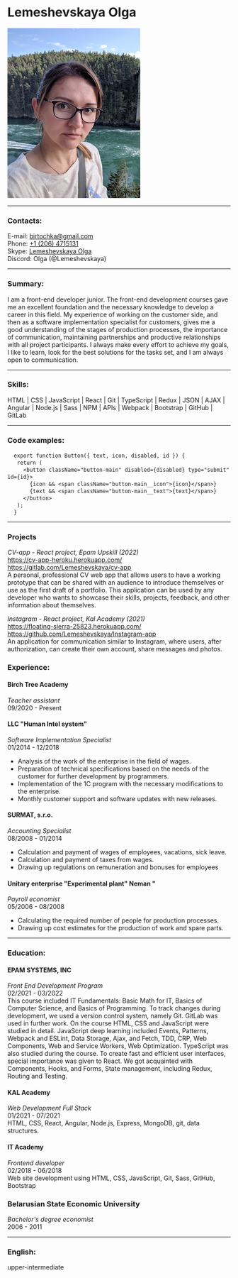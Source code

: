 # Lemeshevskaya Olga  

![phoro](/img/foto_for_summary.jpg)

***

### Contacts:  

E-mail: [birtochka@gmail.com](mailto:birtochka@gmail.com)  
Phone: [+1 (206) 4715131](tel:+12064715131)  
Skype: [Lemeshevskaya Olga](https://join.skype.com/invite/BACgRTypv0E1)  
Discord: Olga (@Lemeshevskaya)

***  

### Summary:  

I am a front-end developer junior. The front-end development courses gave me an excellent foundation and the necessary knowledge to develop a career in this field. My experience of working on the customer side, and then as a software implementation specialist for customers, gives me a good understanding of the stages of production processes, the importance of communication, maintaining partnerships and productive relationships with all project participants. I always make every effort to achieve my goals, I like to learn, look for the best solutions for the tasks set, and I am always open to communication.   

***  

### Skills:  

HTML |	CSS |	JavaScript |	React |	Git |	TypeScript |	Redux |	JSON |	AJAX |	Angular |	Node.js |	Sass |	NPM |	APIs |	Webpack |	Bootstrap |	GitHub |	GitLab 

***

### Code examples:  

```
  export function Button({ text, icon, disabled, id }) {
   return (
     <button className="button-main" disabled={disabled} type="submit" id={id}>
       {icon && <span className="button-main__icon">{icon}</span>}
       {text && <span className="button-main__text">{text}</span>}
     </button>
   );
  }
```
        
***

### Projects 

*CV-app - React project, Epam Upskill (2022)*  
https://cv-app-heroku.herokuapp.com/  
https://gitlab.com/Lemeshevskaya/cv-app   
A personal, professional CV web app that allows users to have a working prototype that can be shared with an audience to introduce themselves or use as the first draft of a portfolio. This application can be used by any developer who wants to showcase their skills, projects, feedback, and other information about themselves. 

*Instagram - React project, Kal Academy (2021)*  
https://floating-sierra-25823.herokuapp.com/   
https://github.com/Lemeshevskaya/Instagram-app  
An application for communication similar to Instagram, where users, after authorization, can create their own account, share messages and photos.

        
### Experience:  


#### Birch Tree Academy	 
*Teacher assistant*  
09/2020 - Present  

#### LLC "Human Intel system"	 
*Software Implementation Specialist*  
01/2014 - 12/2018  
-	Analysis of the work of the enterprise in the field of wages. 
-	Preparation of technical specifications based on the needs of the customer for further development by programmers. 
-	Implementation of the 1C program with the necessary modifications to the enterprise. 
-	Monthly customer support and software updates with new releases.

#### SURMAT, s.r.o.	 
*Accounting Specialist*  
08/2008 - 01/2014   
-	Calculation and payment of wages of employees, vacations, sick leave. 
-	Calculation and payment of taxes from wages.
-	Drawing up regulations on remuneration and bonuses for employees

#### Unitary enterprise "Experimental plant" Neman "
*Payroll economist*  
05/2006 - 08/2008  
-	Calculating the required number of people for production processes. 
-	Drawing up cost estimates for the production of work and spare parts.

   
***

### Education:  

#### EPAM SYSTEMS, INC  	
*Front End Development Program*  
02/2021 - 03/2022  
This course included IT Fundamentals: Basic Math for IT, Basics of Computer Science, and Basics of Programming. To track changes during development, we used a version control system, namely Git. GitLab was used in further work. On the course HTML, CSS and JavaScript were studied in detail. JavaScript deep learning included Events, Patterns, Webpack and ESLint, Data Storage, Ajax, and Fetch, TDD, CRP, Web Components, Web and Service Workers, Web Optimization. TypeScript was also studied during the course. To create fast and efficient user interfaces, special importance was given to React. We got acquainted with Components, Hooks, and Forms, State management, including Redux, Routing and Testing.

#### KAL Academy  
*Web Development Full Stack*  
01/2021 - 07/2021  
HTML, CSS, React, Angular, Node.js, Express, MongoDB, git, data structures.

#### IT Academy
*Frontend developer*  
02/2018 - 06/2018  
Web site development using HTML, CSS, JavaScript, Git, Sass, GitHub, Bootstrap

### Belarusian State Economic University
*Bachelor's degree economist*  
2006 - 2011

***

### English:

upper-intermediate
  
